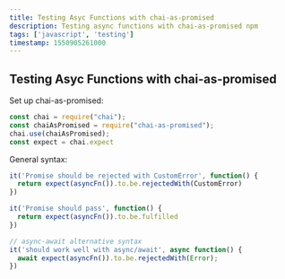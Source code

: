 ```yaml
---
title: Testing Asyc Functions with chai-as-promised
description: Testing async functions with chai-as-promised npm
tags: ['javascript', 'testing']
timestamp: 1550905261000
---
```


## Testing Asyc Functions with chai-as-promised

Set up chai-as-promised:

```js
const chai = require("chai");
const chaiAsPromised = require("chai-as-promised");
chai.use(chaiAsPromised);
const expect = chai.expect
```

General syntax:
```js
it('Promise should be rejected with CustomError', function() {
  return expect(asyncFn()).to.be.rejectedWith(CustomError)
})

it('Promise should pass', function() {
  return expect(asyncFn()).to.be.fulfilled
})

// async-await alternative syntax
it('should work well with async/await', async function() {
  await expect(asyncFn()).to.be.rejectedWith(Error);
})
```

<PostDate />
<PageTags />

